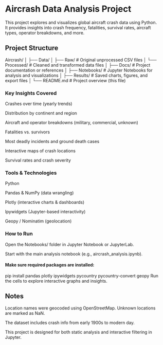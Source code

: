 # Aircrash Data Analysis Project
This project explores and visualizes global aircraft crash data using Python. It provides insights into crash frequency, fatalities, survival rates, aircraft types, operator breakdowns, and more.

## Project Structure

Aircrash/
│
├── Data/
│   ├── Raw/           # Original unprocessed CSV files
│   └── Processed/     # Cleaned and transformed data files
│
├── Docs/              # Project documentation or references
│
├── Notebooks/         # Jupyter Notebooks for analysis and visualizations
│
├── Results/           # Saved charts, figures, and export files
│
└── README.md          # Project overview (this file)

### Key Insights Covered
Crashes over time (yearly trends)

Distribution by continent and region

Aircraft and operator breakdowns (military, commercial, unknown)

Fatalities vs. survivors

Most deadly incidents and ground death cases

Interactive maps of crash locations

Survival rates and crash severity

### Tools & Technologies
Python

Pandas & NumPy (data wrangling)

Plotly (interactive charts & dashboards)

Ipywidgets (Jupyter-based interactivity)

Geopy / Nominatim (geolocation)

### How to Run
Open the Notebooks/ folder in Jupyter Notebook or JupyterLab.

Start with the main analysis notebook (e.g., aircrash_analysis.ipynb).

#### Make sure required packages are installed:

pip install pandas plotly ipywidgets pycountry pycountry-convert geopy
Run the cells to explore interactive graphs and insights.

## Notes
Location names were geocoded using OpenStreetMap. Unknown locations are marked as NaN.

The dataset includes crash info from early 1900s to modern day.

This project is designed for both static analysis and interactive filtering in Jupyter.
